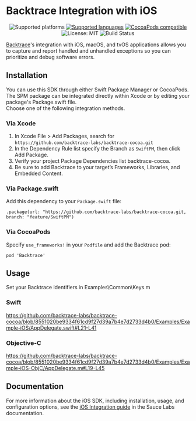 # Backtrace Integration with iOS

<p align="center">
    <img src="https://img.shields.io/badge/platform-iOS%2011%2B%20%7C%20tvOS%2011%2B%20%7C%20macOS%2010.13%2B-blue.svg" alt="Supported platforms"/>
    <a href="https://masterer.apple.com/swift"><img src="https://img.shields.io/badge/language-swift%205%20%7C%20objective--c-brigthgreen.svg" alt="Supported languages" /></a>
    <a href="https://cocoapods.org/pods/Backtrace"><img src="https://img.shields.io/cocoapods/v/Backtrace.svg?style=flat" alt="CocoaPods compatible" /></a>
    <img src="http://img.shields.io/badge/license-MIT-lightgrey.svg?style=flat" alt="License: MIT" />
    <img src="https://github.com/backtrace-labs/backtrace-cocoa/actions/workflows/test.yml/badge.svg" alt="Build Status" />
</p>

[Backtrace](http://backtrace.io/)'s integration with iOS, macOS, and tvOS applications allows you to capture and report handled and unhandled exceptions so you can prioritize and debug software errors.

## Installation 

You can use this SDK through either Swift Package Manager or CocoaPods. The SPM package can be integrated directly within Xcode or by editing your package's Package.swift file.<br>
Choose one of the following integration methods.

### Via Xcode
1. In Xcode File > Add Packages, search for `https://github.com/backtrace-labs/backtrace-cocoa.git`
1. In the Dependency Rule list specify the Branch as `SwiftPM`, then click Add Package.
1. Verify your project Package Dependencies list backtrace-cocoa.
1. Be sure to add Backtrace to your target’s Frameworks, Libraries, and Embedded Content.

### Via Package.swift
Add this dependency to your `Package.swift` file:
```
.package(url: "https://github.com/backtrace-labs/backtrace-cocoa.git, branch: "feature/SwiftPM")
```

### Via CocoaPods
Specify `use_frameworks!` in your `Podfile` and add the Backtrace pod:
```
pod 'Backtrace'
```

## Usage
Set your Backtrace identifiers in Examples\Common\Keys.m
### Swift
https://github.com/backtrace-labs/backtrace-cocoa/blob/8551020be9334f61cd9f27d39a7b4e7d2733d4b0/Examples/Example-iOS/AppDelegate.swift#L21-L41

### Objective-C
https://github.com/backtrace-labs/backtrace-cocoa/blob/8551020be9334f61cd9f27d39a7b4e7d2733d4b0/Examples/Example-iOS-ObjC/AppDelegate.m#L19-L45

## Documentation
For more information about the iOS SDK, including installation, usage, and configuration options, see the [iOS Integration guide](https://docs.saucelabs.com/error-reporting/platform-integrations/ios/setup/) in the Sauce Labs documentation.

